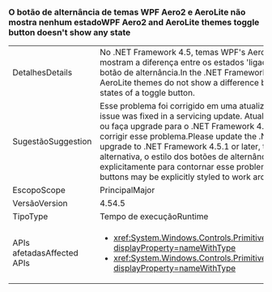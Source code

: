 ### <a name="wpf-aero2-and-aerolite-themes-toggle-button-doesnt-show-any-state"></a><span data-ttu-id="9be22-101">O botão de alternância de temas WPF Aero2 e AeroLite não mostra nenhum estado</span><span class="sxs-lookup"><span data-stu-id="9be22-101">WPF Aero2 and AeroLite themes toggle button doesn't show any state</span></span>

|   |   |
|---|---|
|<span data-ttu-id="9be22-102">Detalhes</span><span class="sxs-lookup"><span data-stu-id="9be22-102">Details</span></span>|<span data-ttu-id="9be22-103">No .NET Framework 4.5, temas WPF&#39;s Aero2 e AeroLite não mostram a diferença entre os estados &#39;ligado&#39; e &#39;desligado&#39; de um botão de alternância.</span><span class="sxs-lookup"><span data-stu-id="9be22-103">In the .NET Framework 4.5, WPF&#39;s Aero2 and AeroLite themes do not show a difference between the &#39;on&#39; and &#39;off&#39; states of a toggle button.</span></span>|
|<span data-ttu-id="9be22-104">Sugestão</span><span class="sxs-lookup"><span data-stu-id="9be22-104">Suggestion</span></span>|<span data-ttu-id="9be22-105">Esse problema foi corrigido em uma atualização de serviço.</span><span class="sxs-lookup"><span data-stu-id="9be22-105">This issue was fixed in a servicing update.</span></span> <span data-ttu-id="9be22-106">Atualize o .NET Framework 4.5 ou faça upgrade para o .NET Framework 4.5.1 ou posterior para corrigir esse problema.</span><span class="sxs-lookup"><span data-stu-id="9be22-106">Please update the .NET Framework 4.5, or upgrade to .NET Framework 4.5.1 or later, to fix this issue.</span></span> <span data-ttu-id="9be22-107">Como alternativa, o estilo dos botões de alternância pode ser definido explicitamente para contornar esse problema.</span><span class="sxs-lookup"><span data-stu-id="9be22-107">Alternatively, toggle buttons may be explicitly styled to work around this issue.</span></span>|
|<span data-ttu-id="9be22-108">Escopo</span><span class="sxs-lookup"><span data-stu-id="9be22-108">Scope</span></span>|<span data-ttu-id="9be22-109">Principal</span><span class="sxs-lookup"><span data-stu-id="9be22-109">Major</span></span>|
|<span data-ttu-id="9be22-110">Versão</span><span class="sxs-lookup"><span data-stu-id="9be22-110">Version</span></span>|<span data-ttu-id="9be22-111">4.5</span><span class="sxs-lookup"><span data-stu-id="9be22-111">4.5</span></span>|
|<span data-ttu-id="9be22-112">Tipo</span><span class="sxs-lookup"><span data-stu-id="9be22-112">Type</span></span>|<span data-ttu-id="9be22-113">Tempo de execução</span><span class="sxs-lookup"><span data-stu-id="9be22-113">Runtime</span></span>|
|<span data-ttu-id="9be22-114">APIs afetadas</span><span class="sxs-lookup"><span data-stu-id="9be22-114">Affected APIs</span></span>|<ul><li><xref:System.Windows.Controls.Primitives.ToggleButton?displayProperty=nameWithType></li><li><xref:System.Windows.Controls.Primitives.ToggleButton.%23ctor?displayProperty=nameWithType></li></ul>|

